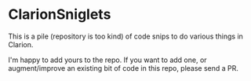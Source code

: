# ClarionSniglets

This is a pile (repository is too kind) of code snips to do various things in Clarion. 

I'm happy to add yours to the repo. If you want to add one, or augment/improve an existing bit of code in this repo, please send a PR. 

